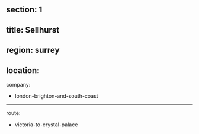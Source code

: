section: 1
----
title: Sellhurst
----
region: surrey
----
location: 
----
company:
- london-brighton-and-south-coast
----
route:
- victoria-to-crystal-palace
